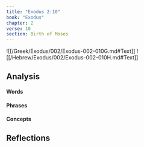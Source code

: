 ```yaml
---
title: "Exodus 2:10"
book: "Exodus"
chapter: 2
verse: 10
section: Birth of Moses
---
```

![[/Greek/Exodus/002/Exodus-002-010G.md#Text]]
![[/Hebrew/Exodus/002/Exodus-002-010H.md#Text]]

## Analysis

#### Words

#### Phrases

#### Concepts

## Reflections
